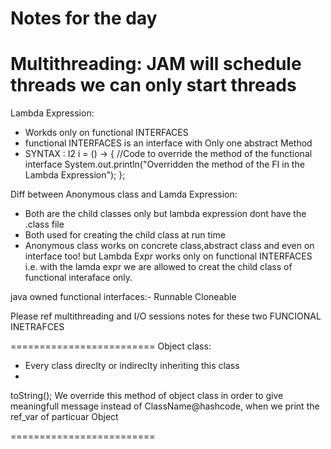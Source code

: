 Notes for the day
=========================
Multithreading:
JAM will schedule threads 
we can only start threads
=========================
Lambda Expression:
- Workds only on functional INTERFACES
- functional INTERFACES is an interface with Only one abstract Method
- SYNTAX : 
        I2 i = () -> {
            //Code to override the method of the functional interface
            System.out.println("Overridden the method of the FI in the Lambda Expression");
        };

Diff between Anonymous class and Lamda Expression:
- Both are the child classes only but lambda expression dont have the .class file
- Both used for creating the child class at run time
- Anonymous class works on concrete class,abstract class and even on interface too! but Lambda Expr works only on functional INTERFACES i.e. with the lamda expr we are allowed to creat the child class of functional interaface only.

java owned functional interfaces:- 
Runnable
Cloneable

Please ref multithreading and I/O sessions notes for these two FUNCIONAL INETRAFCES

=========================
Object class:
- Every class direclty or indireclty inheriting this class
- 

toString();
We override this method of object class in order to give meaningfull message instead of ClassName@hashcode, when we print the ref_var of particuar Object



=========================
